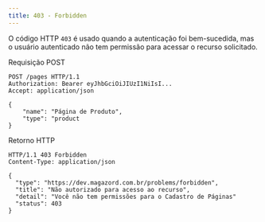 ```yaml
---
title: 403 - Forbidden
---
```


O código HTTP `403` é usado quando a autenticação foi bem-sucedida, mas o usuário autenticado não tem permissão para acessar o recurso solicitado.

Requisição POST

```
POST /pages HTTP/1.1
Authorization: Bearer eyJhbGciOiJIUzI1NiIsI...
Accept: application/json

{
    "name": "Página de Produto",
    "type": "product
}
```

Retorno HTTP

```
HTTP/1.1 403 Forbidden
Content-Type: application/json

{
  "type": "https://dev.magazord.com.br/problems/forbidden",
  "title": "Não autorizado para acesso ao recurso",
  "detail": "Você não tem permissões para o Cadastro de Páginas"
  "status": 403
}
```